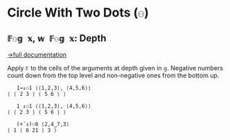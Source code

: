 # Circle With Two Dots (`⚇`)

## `𝔽⚇𝕘 𝕩`, `𝕨 𝔽⚇𝕘 𝕩`: Depth
[→full documentation](https://mlochbaum.github.io/BQN/doc/depth.html#the-depth-modifier)

Apply `𝔽` to the cells of the arguments at depth given in `𝕘`. Negative numbers count down from the top level and non-negative ones from the bottom up.


```bqn
   1⊸↓⚇1 ⟨⟨1,2,3⟩, ⟨4,5,6⟩⟩
⟨ ⟨ 2 3 ⟩ ⟨ 5 6 ⟩ ⟩

   1 ↓⚇1 ⟨⟨1,2,3⟩, ⟨4,5,6⟩⟩
⟨ ⟨ 2 3 ⟩ ⟨ 5 6 ⟩ ⟩

   (+´↕)⚇0 ⟨2,4‿7,3⟩  
⟨ 1 ⟨ 6 21 ⟩ 3 ⟩
```
